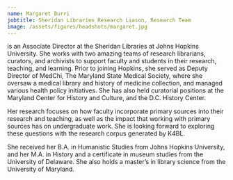 ```yaml
---
name: Margaret Burri
jobtitle: Sheridan Libraries Research Liason, Research Team
image: /assets/figures/headshots/margaret.jpg
---
```


is an Associate Director at the Sheridan Libraries at Johns Hopkins University. She works with two amazing teams of research librarians, curators, and archivists to support faculty and students in their research, teaching, and learning. Prior to joining Hopkins, she served as Deputy Director of MedChi, The Maryland State Medical Society, where she oversaw a medical library and history of medicine collection, and managed various health policy initiatives.  She has also held curatorial positions at the Maryland Center for History and Culture, and the D.C. History Center.

Her research focuses on how faculty incorporate primary sources into their research and teaching, as well as the impact that working with primary sources has on undergraduate work. She is looking forward to exploring these questions with the research corpus generated by K4BL.

She received her B.A. in Humanistic Studies from Johns Hopkins University, and her M.A. in History and a certificate in museum studies from the University of Delaware.  She also holds a master’s in library science from the University of Maryland. 

